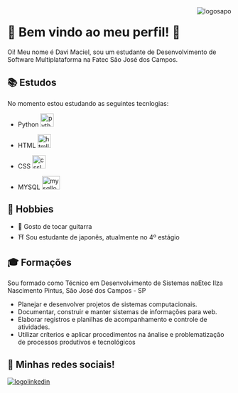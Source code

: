 <img src="img/sapofofo" alt="logosapo" align="right" />

# 🎃 Bem vindo ao meu perfil! 🎃

Oi! Meu nome é Davi Maciel, sou um estudante de Desenvolvimento de Software Multiplataforma na Fatec São José dos Campos.

## 📚 Estudos

No momento estou estudando as seguintes tecnlogias:

* Python <img width=30 height=30 src="https://cdn.jsdelivr.net/gh/devicons/devicon/icons/python/python-original.svg" alt="pythonlogo"/>

* HTML <img width=30 height=30 src="https://cdn.jsdelivr.net/gh/devicons/devicon/icons/html5/html5-original.svg" alt="htmllogo"/>
  
* CSS <img width=30 height=30 src="https://cdn.jsdelivr.net/gh/devicons/devicon/icons/css3/css3-original.svg" alt="csslogo"/>

* MYSQL <img width=40 height=30 src="https://www.mysql.com/common/logos/logo-mysql-170x115.png" alt="mysqllogo"/>

## 🎨 Hobbies

* 🎸 Gosto de tocar guitarra
* ⛩️ Sou estudante de japonês, atualmente no 4º estágio

## 🎓 Formações

Sou formado como Técnico em Desenvolvimento de Sistemas naEtec Ilza Nascimento Pintus, São José dos Campos - SP

* Planejar e desenvolver projetos de sistemas computacionais.
* Documentar, construir e manter sistemas de informações para web.
* Elaborar registros e planilhas de acompanhamento e controle de atividades.
* Utilizar críterios e aplicar procedimentos na ánalise e problematização de processos produtivos e tecnológicos

## 📸 Minhas redes sociais!

<a href="https://www.linkedin.com/in/dfmaciel"> <img src="img/logo/logolinkedin" alt="logolinkedin"/> </a>


<!--
**DfMaciel/dfmaciel** is a ✨ _special_ ✨ repository because its `README.md` (this file) appears on your GitHub profile.

Here are some ideas to get you started:

- 🔭 I’m currently working on ...
- 🌱 I’m currently learning ...
- 👯 I’m looking to collaborate on ...
- 🤔 I’m looking for help with ...
- 💬 Ask me about ...
- 📫 How to reach me: ...
- 😄 Pronouns: ...
- ⚡ Fun fact: ...
-->
